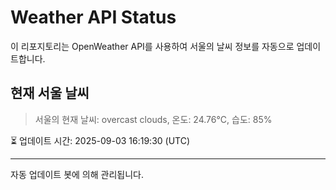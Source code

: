 
# Weather API Status

이 리포지토리는 OpenWeather API를 사용하여 서울의 날씨 정보를 자동으로 업데이트합니다.

## 현재 서울 날씨
> 서울의 현재 날씨: overcast clouds, 온도: 24.76°C, 습도: 85%

⏳ 업데이트 시간: 2025-09-03 16:19:30 (UTC)

---
자동 업데이트 봇에 의해 관리됩니다.
